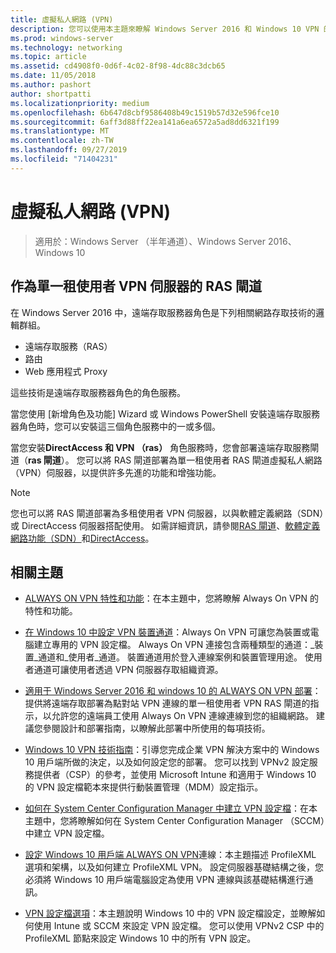 ```yaml
---
title: 虛擬私人網路 (VPN)
description: 您可以使用本主題來瞭解 Windows Server 2016 和 Windows 10 VPN 的功能。
ms.prod: windows-server
ms.technology: networking
ms.topic: article
ms.assetid: cd4908f0-0d6f-4c02-8f98-4dc88c3dcb65
ms.date: 11/05/2018
ms.author: pashort
author: shortpatti
ms.localizationpriority: medium
ms.openlocfilehash: 6b647d8cbf9586408b49c1519b57d32e596fce10
ms.sourcegitcommit: 6aff3d88ff22ea141a6ea6572a5ad8dd6321f199
ms.translationtype: MT
ms.contentlocale: zh-TW
ms.lasthandoff: 09/27/2019
ms.locfileid: "71404231"
---
```

# <a name="virtual-private-networking-vpn"></a>虛擬私人網路 (VPN)

>適用於：Windows Server （半年通道）、Windows Server 2016、Windows 10

## <a name="ras-gateway-as-a-single-tenant-vpn-server"></a>作為單一租使用者 VPN 伺服器的 RAS 閘道

在 Windows Server 2016 中，遠端存取服務器角色是下列相關網路存取技術的邏輯群組。

- 遠端存取服務（RAS）
- 路由
- Web 應用程式 Proxy

這些技術是遠端存取服務器角色的角色服務。

當您使用 [新增角色及功能] Wizard 或 Windows PowerShell 安裝遠端存取服務器角色時，您可以安裝這三個角色服務中的一或多個。

當您安裝**DirectAccess 和 VPN （ras）** 角色服務時，您會部署遠端存取服務閘道（**ras 閘道**）。 您可以將 RAS 閘道部署為單一租使用者 RAS 閘道虛擬私人網路（VPN）伺服器，以提供許多先進的功能和增強功能。

>[!NOTE]
>您也可以將 RAS 閘道部署為多租使用者 VPN 伺服器，以與軟體定義網路（SDN）或 DirectAccess 伺服器搭配使用。 如需詳細資訊，請參閱[RAS 閘道](https://docs.microsoft.com/windows-server/remote/remote-access/ras-gateway/ras-gateway)、[軟體定義網路功能（SDN）](https://docs.microsoft.com/windows-server/networking/sdn/software-defined-networking)和[DirectAccess](https://docs.microsoft.com/windows-server/remote/remote-access/directaccess/directaccess)。

## <a name="related-topics"></a>相關主題
- [ALWAYS ON VPN 特性和功能](vpn-map-da.md)：在本主題中，您將瞭解 Always On VPN 的特性和功能。 

- [在 Windows 10 中設定 VPN 裝置通道](vpn-device-tunnel-config.md)：Always On VPN 可讓您為裝置或電腦建立專用的 VPN 設定檔。 Always On VPN 連接包含兩種類型的通道：_裝置_通道和_使用者_通道。 裝置通道用於登入連線案例和裝置管理用途。 使用者通道可讓使用者透過 VPN 伺服器存取組織資源。

- [適用于 Windows Server 2016 和 windows 10 的 ALWAYS ON VPN 部署](always-on-vpn/deploy/always-on-vpn-deploy.md)：提供將遠端存取部署為點對站 VPN 連線的單一租使用者 VPN RAS 閘道的指示，以允許您的遠端員工使用 Always On VPN 連線連線到您的組織網路。 建議您參閱設計和部署指南，以瞭解此部署中所使用的每項技術。

- [Windows 10 VPN 技術指南](https://docs.microsoft.com/windows/access-protection/vpn/vpn-guide)：引導您完成企業 VPN 解決方案中的 Windows 10 用戶端所做的決定，以及如何設定您的部署。 您可以找到 VPNv2 設定服務提供者（CSP）的參考，並使用 Microsoft Intune 和適用于 Windows 10 的 VPN 設定檔範本來提供行動裝置管理（MDM）設定指示。

- [如何在 System Center Configuration Manager 中建立 VPN 設定檔](https://docs.microsoft.com/sccm/protect/deploy-use/create-vpn-profiles)：在本主題中，您將瞭解如何在 System Center Configuration Manager （SCCM）中建立 VPN 設定檔。

- [設定 Windows 10 用戶端 ALWAYS ON VPN](https://docs.microsoft.com/windows-server/remote/remote-access/vpn/always-on-vpn/deploy/vpn-deploy-client-vpn-connections)連線：本主題描述 ProfileXML 選項和架構，以及如何建立 ProfileXML VPN。 設定伺服器基礎結構之後，您必須將 Windows 10 用戶端電腦設定為使用 VPN 連線與該基礎結構進行通訊。

- [VPN 設定檔選項](https://docs.microsoft.com/windows/access-protection/vpn/vpn-profile-options)：本主題說明 Windows 10 中的 VPN 設定檔設定，並瞭解如何使用 Intune 或 SCCM 來設定 VPN 設定檔。 您可以使用 VPNv2 CSP 中的 ProfileXML 節點來設定 Windows 10 中的所有 VPN 設定。
